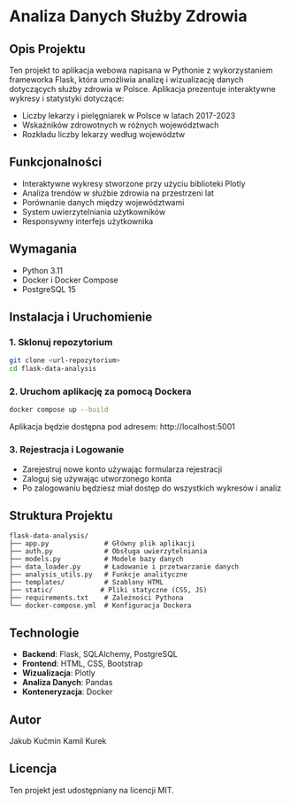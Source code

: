 # Analiza Danych Służby Zdrowia

## Opis Projektu
Ten projekt to aplikacja webowa napisana w Pythonie z wykorzystaniem frameworka Flask, która umożliwia analizę i wizualizację danych dotyczących służby zdrowia w Polsce. Aplikacja prezentuje interaktywne wykresy i statystyki dotyczące:

- Liczby lekarzy i pielęgniarek w Polsce w latach 2017-2023
- Wskaźników zdrowotnych w różnych województwach
- Rozkładu liczby lekarzy według województw

## Funkcjonalności
- Interaktywne wykresy stworzone przy użyciu biblioteki Plotly
- Analiza trendów w służbie zdrowia na przestrzeni lat
- Porównanie danych między województwami
- System uwierzytelniania użytkowników
- Responsywny interfejs użytkownika

## Wymagania
- Python 3.11
- Docker i Docker Compose
- PostgreSQL 15

## Instalacja i Uruchomienie

### 1. Sklonuj repozytorium
```bash
git clone <url-repozytorium>
cd flask-data-analysis
```

### 2. Uruchom aplikację za pomocą Dockera
```bash
docker compose up --build
```

Aplikacja będzie dostępna pod adresem: http://localhost:5001

### 3. Rejestracja i Logowanie
- Zarejestruj nowe konto używając formularza rejestracji
- Zaloguj się używając utworzonego konta
- Po zalogowaniu będziesz miał dostęp do wszystkich wykresów i analiz

## Struktura Projektu
```
flask-data-analysis/
├── app.py              # Główny plik aplikacji
├── auth.py             # Obsługa uwierzytelniania
├── models.py           # Modele bazy danych
├── data_loader.py      # Ładowanie i przetwarzanie danych
├── analysis_utils.py   # Funkcje analityczne
├── templates/          # Szablony HTML
├── static/            # Pliki statyczne (CSS, JS)
├── requirements.txt    # Zależności Pythona
└── docker-compose.yml  # Konfiguracja Dockera
```

## Technologie
- **Backend**: Flask, SQLAlchemy, PostgreSQL
- **Frontend**: HTML, CSS, Bootstrap
- **Wizualizacja**: Plotly
- **Analiza Danych**: Pandas
- **Konteneryzacja**: Docker

## Autor
Jakub Kućmin
Kamil Kurek

## Licencja
Ten projekt jest udostępniany na licencji MIT. 
